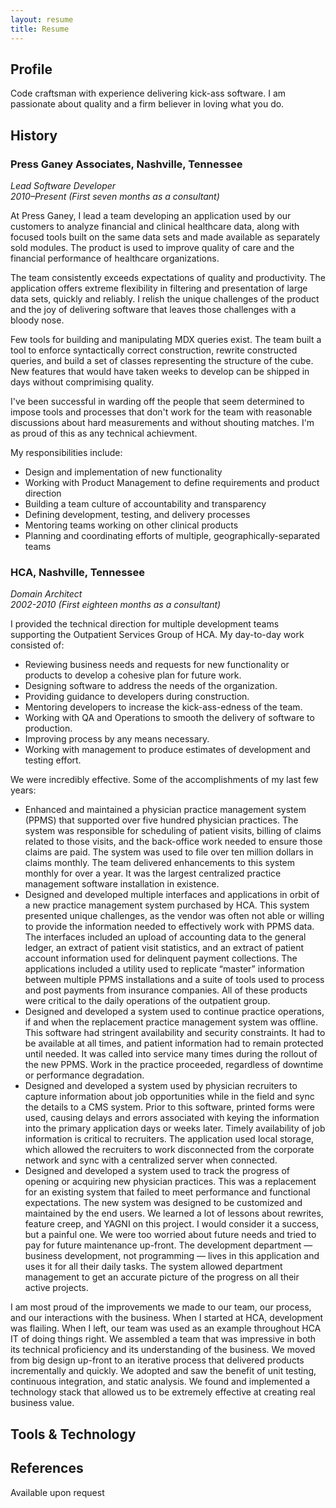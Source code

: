 ```yaml
---
layout: resume
title: Resume
---
```

## Profile

Code craftsman with experience delivering kick-ass software. I am passionate 
about quality and a firm believer in loving what you do.

## History

### Press Ganey Associates, Nashville, Tennessee
*Lead Software Developer*  
*2010–Present (First seven months as a consultant)*

At Press Ganey, I lead a team developing an application used by our customers 
to analyze financial and clinical healthcare data, along with focused tools 
built on the same data sets and made available as separately sold modules. The 
product is used to improve quality of care and the financial performance of 
healthcare organizations.

The team consistently exceeds expectations of quality and productivity. The 
application offers extreme flexibility in filtering and presentation of 
large data sets, quickly and reliably. I relish the unique challenges of 
the product and the joy of delivering software that leaves those challenges 
with a bloody nose.

Few tools for building and manipulating MDX queries exist. The team built a 
tool to enforce syntactically correct construction, rewrite constructed 
queries, and build a set of classes representing the structure of the cube. 
New features that would have taken weeks to develop can be shipped in days 
without comprimising quality.

I've been successful in warding off the people that seem determined to impose 
tools and processes that don't work for the team with reasonable discussions 
about hard measurements and without shouting matches. I'm as proud of this as 
any technical achievment.

My responsibilities include:

* Design and implementation of new functionality
* Working with Product Management to define requirements and product direction
* Building a team culture of accountability and transparency
* Defining development, testing, and delivery processes
* Mentoring teams working on other clinical products
* Planning and coordinating efforts of multiple, geographically-separated teams

### HCA, Nashville, Tennessee
*Domain Architect*  
*2002-2010 (First eighteen months as a consultant)*

I provided the technical direction for multiple development teams supporting 
the Outpatient Services Group of HCA. My day-to-day work consisted of:

* Reviewing business needs and requests for new functionality or products to 
  develop a cohesive plan for future work.
* Designing software to address the needs of the organization.
* Providing guidance to developers during construction.
* Mentoring developers to increase the kick-ass-edness of the team.
* Working with QA and Operations to smooth the delivery of software to 
  production.
* Improving process by any means necessary.
* Working with management to produce estimates of development and testing effort.

We were incredibly effective. Some of the accomplishments of my last few years:

* Enhanced and maintained a physician practice management system (PPMS) that 
  supported over five hundred physician practices. The system was responsible 
  for scheduling of patient visits, billing of claims related to those 
  visits, and the back-office work needed to ensure those claims are paid. 
  The system was used to file over ten million dollars in claims monthly.
  The team delivered enhancements to this system monthly for over a year. It 
  was the largest centralized practice management software installation in 
  existence.
* Designed and developed multiple interfaces and applications in orbit of a new 
  practice management system purchased by HCA. This system presented unique 
  challenges, as the vendor was often not able or willing to provide the 
  information needed to effectively work with PPMS data. The interfaces included 
  an upload of accounting data to the general ledger, an extract of patient 
  visit statistics, and an extract of patient account information used for 
  delinquent payment collections. The applications included a utility used to 
  replicate “master” information between multiple PPMS installations and a 
  suite of tools used to process and post payments from insurance companies. 
  All of these products were critical to the daily operations of the outpatient 
  group.
* Designed and developed a system used to continue practice operations, if and 
  when the replacement practice management system was offline. This software 
  had stringent availability and security constraints. It had to be available 
  at all times, and patient information had to remain protected until needed. 
  It was called into service many times during the rollout of the new PPMS. 
  Work in the practice proceeded, regardless of downtime or performance 
  degradation.
* Designed and developed a system used by physician recruiters to capture 
  information about job opportunities while in the field and sync the details 
  to a CMS system. Prior to this software, printed forms were used, causing 
  delays and errors associated with keying the information into the primary 
  application days or weeks later. Timely availability of job information is 
  critical to recruiters. The application used local storage, which allowed 
  the recruiters to work disconnected from the corporate network and sync with 
  a centralized server when connected.
* Designed and developed a system used to track the progress of opening or 
  acquiring new physician practices. This was a replacement for an existing 
  system that failed to meet performance and functional expectations. The new 
  system was designed to be customized and maintained by the end users. We 
  learned a lot of lessons about rewrites, feature creep, and YAGNI on this 
  project. I would consider it a success, but a painful one. We were too 
  worried about future needs and tried to pay for future maintenance up-front. 
  The development department — business development, not programming — lives 
  in this application and uses it for all their daily tasks. The system 
  allowed department management to get an accurate picture of the progress on 
  all their active projects.

I am most proud of the improvements we made to our team, our process, and our 
interactions with the business. When I started at HCA, development was flailing.
When I left, our team was used as an example throughout HCA IT of doing things 
right. We assembled a team that was impressive in both its technical 
proficiency and its understanding of the business. We moved from big design 
up-front to an iterative process that delivered products incrementally and 
quickly. We adopted and saw the benefit of unit testing, continuous 
integration, and static analysis. We found and implemented a technology 
stack that allowed us to be extremely effective at creating real business value. 

## Tools & Technology



## References

Available upon request